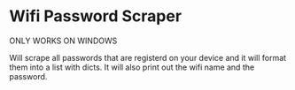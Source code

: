 # Wifi Password Scraper
ONLY WORKS ON WINDOWS  

Will scrape all passwords that are registerd on your device and it will format them into a list with dicts. It will also print out the wifi name and the password.
